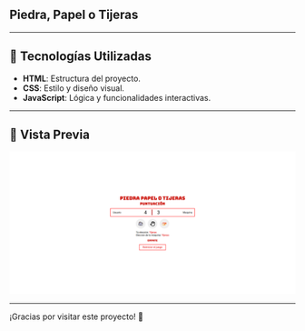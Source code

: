 ## Piedra, Papel o Tijeras

---

## 🔧 Tecnologías Utilizadas

- **HTML**: Estructura del proyecto.
- **CSS**: Estilo y diseño visual.
- **JavaScript**: Lógica y funcionalidades interactivas.

---

## 🎨 Vista Previa
![alt text](images/Preview.PNG)

---

¡Gracias por visitar este proyecto! 🎉